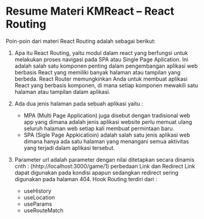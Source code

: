 # Resume Materi KMReact – React Routing

Poin-poin dari materi React Routing adalah sebagai berikut:

1. Apa itu React Routing, yaitu modul dalam react yang berfungsi untuk melakukan proses navigasi pada SPA atau Single Page Aplication. Ini adalah salah satu komponen penting dalam pengembangan aplikasi web berbasis React yang memiliki banyak halaman atau tampilan yang berbeda. React Router memungkinkan Anda untuk membuat aplikasi React yang berbasis komponen, di mana setiap komponen mewakili satu halaman atau tampilan dalam aplikasi. 

2. Ada dua jenis halaman pada sebuah aplikasi yaitu :
   - MPA (Multi Page Application) juga disebut dengan tradisional web app yang dimana adalah jenis aplikasi website perlu memuat ulang seluruh halaman web setiap kali membuat permintaan baru.
   -  SPA (Sigle Page Appkicatioin) adalah salah satu jenis aplikasi web dimana hanya ada satu halaman yang menangani semua aktivitas yang terjadi dalam aplikasi tersebut.

3. Parameter url adalah parameter dengan nilai ditetapkan secara dinamis cnth : (hhtp://localhost:3000/game/1) perbedaan Link dan Redirect Link dapat digunakan pada kondisi apapun sedangkan redirect sering digunakan pada halaman 404. Hook Routing terdiri dari :
   - useHistory 
   - useLocation 
   - useParams 
   - useRouteMatch